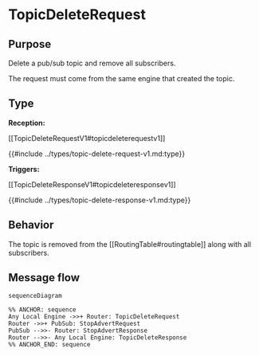<div class="message">

# TopicDeleteRequest

## Purpose

<!-- --8<-- [start:purpose] -->
Delete a pub/sub topic and remove all subscribers.

The request must come from the same engine that created the topic.
<!-- --8<-- [end:purpose] -->

## Type

<!-- --8<-- [start:type] -->
**Reception:**

[[TopicDeleteRequestV1#topicdeleterequestv1]]

{{#include ../types/topic-delete-request-v1.md:type}}

**Triggers:**

[[TopicDeleteResponseV1#topicdeleteresponsev1]]

{{#include ../types/topic-delete-response-v1.md:type}}
<!-- --8<-- [end:type] -->

## Behavior

<!-- --8<-- [start:behavior] -->
The topic is removed from the [[RoutingTable#routingtable]] along with all subscribers.
<!-- --8<-- [end:behavior] -->

## Message flow

<!-- --8<-- [start:messages] -->
```mermaid
sequenceDiagram

%% ANCHOR: sequence
Any Local Engine ->>+ Router: TopicDeleteRequest
Router ->>+ PubSub: StopAdvertRequest
PubSub -->>- Router: StopAdvertResponse
Router -->>- Any Local Engine: TopicDeleteResponse
%% ANCHOR_END: sequence
```
<!-- --8<-- [end:messages] -->

</div>
